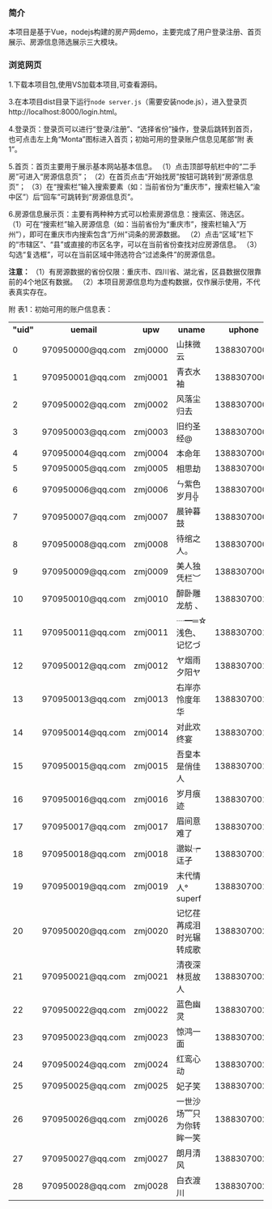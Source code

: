 ### 简介

本项目是基于Vue，nodejs构建的房产网demo，主要完成了用户登录注册、首页展示、房源信息筛选展示三大模块。

### 浏览网页

1.下载本项目包,使用VS加载本项目,可查看源码。

3.在本项目dist目录下运行`node server.js`（需要安装node.js），进入登录页http://localhost:8000/login.html。

4.登录页：登录页可以进行“登录/注册”、“选择省份”操作，登录后跳转到首页，也可点击左上角“Monta”图标进入首页；初始可用的登录账户信息见尾部“附 表1”。

5.首页：首页主要用于展示基本网站基本信息。
（1）点击顶部导航栏中的“二手房”可进入“房源信息页”；
（2）在首页点击“开始找房”按钮可跳转到“房源信息页”；
（3）在“搜索栏”输入搜索要素（如：当前省份为“重庆市”，搜索栏输入“渝中区”）后“回车”可跳转到“房源信息页”。

6.房源信息展示页：主要有两种种方式可以检索房源信息：搜索区、筛选区。
（1）可在“搜索栏”输入房源信息（如：当前省份为“重庆市”，搜索栏输入“万州”），即可在重庆市内搜索包含“万州”词条的房源数据。
（2）点击“区域”栏下的“市辖区”、“县”或直接的市区名字，可以在当前省份查找对应房源信息。
（3）勾选“复选框”，可以在当前区域中筛选符合“过滤条件”的房源信息。

**注意：**
（1）有房源数据的省份仅限：重庆市、四川省、湖北省，区县数据仅限靠前的4个地区有数据。
（2）本项目房源信息均为虚构数据，仅作展示使用，不代表真实存在。

附 表1：初始可用的账户信息表：

<table id="userlist"><tr class="tr1"><th>"uid"</th> <th>uemail</th> <th>upw</th> <th>uname</th> <th>uphone</th></tr> <tr><td>0</td><td>970950000@qq.com</td><td>zmj0000</td><td>山抹微云</td><td>13883070000</td></tr><tr><td>1</td><td>970950001@qq.com</td><td>zmj0001</td><td>青衣水袖</td><td>13883070001</td></tr><tr><td>2</td><td>970950002@qq.com</td><td>zmj0002</td><td>风落尘归去</td><td>13883070002</td></tr><tr><td>3</td><td>970950003@qq.com</td><td>zmj0003</td><td>旧约圣经@</td><td>13883070003</td></tr><tr><td>4</td><td>970950004@qq.com</td><td>zmj0004</td><td>本命年</td><td>13883070004</td></tr><tr><td>5</td><td>970950005@qq.com</td><td>zmj0005</td><td>相思劫</td><td>13883070005</td></tr><tr><td>6</td><td>970950006@qq.com</td><td>zmj0006</td><td>ㄣ紫色岁月╬</td><td>13883070006</td></tr><tr><td>7</td><td>970950007@qq.com</td><td>zmj0007</td><td>晨钟暮鼓</td><td>13883070007</td></tr><tr><td>8</td><td>970950008@qq.com</td><td>zmj0008</td><td>待绾之人。</td><td>13883070008</td></tr><tr><td>9</td><td>970950009@qq.com</td><td>zmj0009</td><td>美人独凭栏︶</td><td>13883070009</td></tr><tr><td>10</td><td>970950010@qq.com</td><td>zmj0010</td><td>醉卧雕龙舫 、</td><td>13883070010</td></tr><tr><td>11</td><td>970950011@qq.com</td><td>zmj0011</td><td>┈━═☆浅色、记忆づ</td><td>13883070011</td></tr><tr><td>12</td><td>970950012@qq.com</td><td>zmj0012</td><td>ヤ烟雨夕阳ヤ</td><td>13883070012</td></tr><tr><td>13</td><td>970950013@qq.com</td><td>zmj0013</td><td>右岸亦怜度年华</td><td>13883070013</td></tr><tr><td>14</td><td>970950014@qq.com</td><td>zmj0014</td><td>对此欢终宴</td><td>13883070014</td></tr><tr><td>15</td><td>970950015@qq.com</td><td>zmj0015</td><td>吾皇本是俏佳人</td><td>13883070015</td></tr><tr><td>16</td><td>970950016@qq.com</td><td>zmj0016</td><td>岁月痕迹</td><td>13883070016</td></tr><tr><td>17</td><td>970950017@qq.com</td><td>zmj0017</td><td>眉间意难了</td><td>13883070017</td></tr><tr><td>18</td><td>970950018@qq.com</td><td>zmj0018</td><td>邈姒┮迋孑</td><td>13883070018</td></tr><tr><td>19</td><td>970950019@qq.com</td><td>zmj0019</td><td>末代情人° superf</td><td>13883070019</td></tr><tr><td>20</td><td>970950020@qq.com</td><td>zmj0020</td><td>记忆荏苒成泪 时光辗转成歌</td><td>13883070020</td></tr><tr><td>21</td><td>970950021@qq.com</td><td>zmj0021</td><td>清夜深林觅故人</td><td>13883070021</td></tr><tr><td>22</td><td>970950022@qq.com</td><td>zmj0022</td><td>蓝色幽灵</td><td>13883070022</td></tr><tr><td>23</td><td>970950023@qq.com</td><td>zmj0023</td><td>惊鸿一面</td><td>13883070023</td></tr><tr><td>24</td><td>970950024@qq.com</td><td>zmj0024</td><td>红鸾心动</td><td>13883070024</td></tr><tr><td>25</td><td>970950025@qq.com</td><td>zmj0025</td><td>妃子笑</td><td>13883070025</td></tr><tr><td>26</td><td>970950026@qq.com</td><td>zmj0026</td><td>一世沙场﹌只为你转眸一笑</td><td>13883070026</td></tr><tr><td>27</td><td>970950027@qq.com</td><td>zmj0027</td><td>朗月清风</td><td>13883070027</td></tr><tr><td>28</td><td>970950028@qq.com</td><td>zmj0028</td><td>白衣渡川</td><td>13883070028</td></tr></table>
